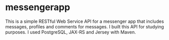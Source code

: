 # messengerapp

This is a simple RESTful Web Service API for a messenger app that includes messages, profiles and comments for messages. I built this API for studying purposes. I used PostgreSQL, JAX-RS and Jersey with Maven.  
